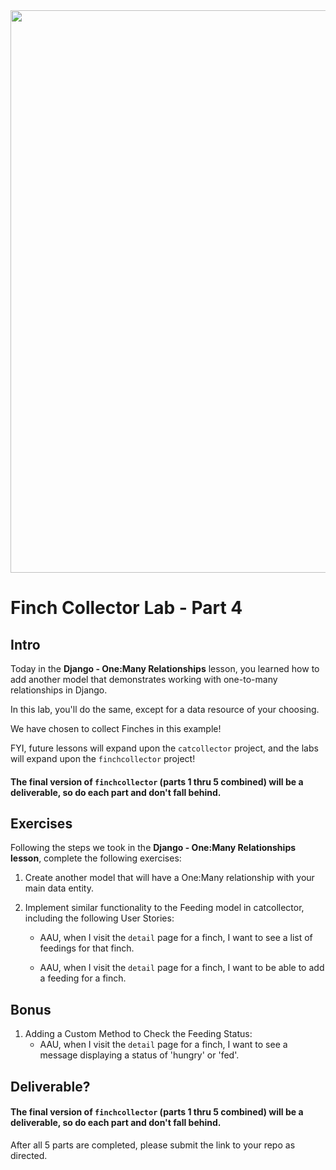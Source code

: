 <img src="https://images.unsplash.com/photo-1600981806713-d141a32a4f7b" width="900">

# Finch Collector Lab - Part 4

## Intro

Today in the **Django - One:Many Relationships** lesson, you learned how to add another model that demonstrates working with one-to-many relationships in Django. 

In this lab, you'll do the same, except for a data resource of your choosing.

We have chosen to collect Finches in this example!

FYI, future lessons will expand upon the `catcollector` project, and the labs will expand upon the `finchcollector` project!

#### The final version of `finchcollector` (parts 1 thru 5 combined) will be a deliverable, so do each part and don't fall behind.


## Exercises

Following the steps we took in the **Django - One:Many Relationships lesson**, complete the following exercises:

1. Create another model that will have a One:Many relationship with your main data entity.

2. Implement similar functionality to the Feeding model in catcollector, including the following User Stories:
	- AAU, when I visit the `detail` page for a finch, I want to see a list of feedings for that finch.

	- AAU, when I visit the `detail` page for a finch, I want to be able to add a feeding for a finch.

## Bonus

1. Adding a Custom Method to Check the Feeding Status:
	- AAU, when I visit the `detail` page for a finch, I want to see a message displaying a status of 'hungry' or 'fed'.


## Deliverable?

#### The final version of `finchcollector` (parts 1 thru 5 combined) will be a deliverable, so do each part and don't fall behind.

After all 5 parts are completed, please submit the link to your repo as directed.